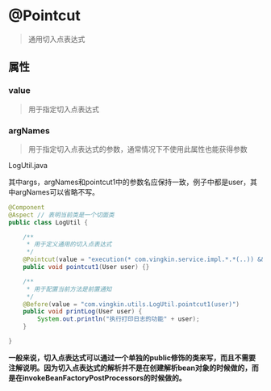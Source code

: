 # @Pointcut

> 通用切入点表达式

## 属性

### value

> 用于指定切入点表达式

### argNames

> 用于指定切入点表达式的参数，通常情况下不使用此属性也能获得参数

LogUtil.java

其中args，argNames和pointcut1中的参数名应保持一致，例子中都是user，其中argNames可以省略不写。

```java
@Component
@Aspect // 表明当前类是一个切面类
public class LogUtil {

    /**
     * 用于定义通用的切入点表达式
     */
    @Pointcut(value = "execution(* com.vingkin.service.impl.*.*(..)) && args(user)", argNames = "user")
    public void pointcut1(User user) {}

    /**
     * 用于配置当前方法是前置通知
     */
    @Before(value = "com.vingkin.utils.LogUtil.pointcut1(user)")
    public void printLog(User user) {
        System.out.println("执行打印日志的功能" + user);
    }

}
```

**一般来说，切入点表达式可以通过一个单独的public修饰的类来写，而且不需要注解说明。因为切入点表达式的解析并不是在创建解析bean对象的时候做的，而是在invokeBeanFactoryPostProcessors的时候做的。**

